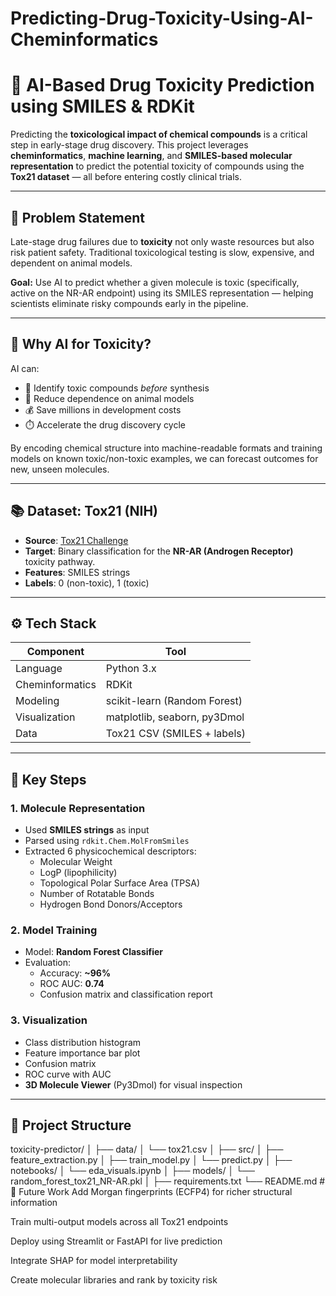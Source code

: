 # Predicting-Drug-Toxicity-Using-AI-Cheminformatics
# 🧪 AI-Based Drug Toxicity Prediction using SMILES & RDKit

Predicting the **toxicological impact of chemical compounds** is a critical step in early-stage drug discovery. This project leverages **cheminformatics**, **machine learning**, and **SMILES-based molecular representation** to predict the potential toxicity of compounds using the **Tox21 dataset** — all before entering costly clinical trials.

---

## 🔬 Problem Statement

Late-stage drug failures due to **toxicity** not only waste resources but also risk patient safety. Traditional toxicological testing is slow, expensive, and dependent on animal models.

**Goal:** Use AI to predict whether a given molecule is toxic (specifically, active on the NR-AR endpoint) using its SMILES representation — helping scientists eliminate risky compounds early in the pipeline.

---

## 🧠 Why AI for Toxicity?

AI can:
- 🚫 Identify toxic compounds *before* synthesis
- 🧪 Reduce dependence on animal models
- 💰 Save millions in development costs
- ⏱️ Accelerate the drug discovery cycle

By encoding chemical structure into machine-readable formats and training models on known toxic/non-toxic examples, we can forecast outcomes for new, unseen molecules.

---

## 📚 Dataset: Tox21 (NIH)

- **Source**: [Tox21 Challenge](https://tripod.nih.gov/tox21/challenge/)
- **Target**: Binary classification for the **NR-AR (Androgen Receptor)** toxicity pathway.
- **Features**: SMILES strings
- **Labels**: 0 (non-toxic), 1 (toxic)

---

## ⚙️ Tech Stack

| Component | Tool |
|----------|------|
| Language | Python 3.x |
| Cheminformatics | RDKit |
| Modeling | scikit-learn (Random Forest) |
| Visualization | matplotlib, seaborn, py3Dmol |
| Data | Tox21 CSV (SMILES + labels) |

---

## 🧪 Key Steps

### 1. **Molecule Representation**
- Used **SMILES strings** as input
- Parsed using `rdkit.Chem.MolFromSmiles`
- Extracted 6 physicochemical descriptors:
  - Molecular Weight
  - LogP (lipophilicity)
  - Topological Polar Surface Area (TPSA)
  - Number of Rotatable Bonds
  - Hydrogen Bond Donors/Acceptors

### 2. **Model Training**
- Model: **Random Forest Classifier**
- Evaluation:
  - Accuracy: **~96%**
  - ROC AUC: **0.74**
  - Confusion matrix and classification report

### 3. **Visualization**
- Class distribution histogram
- Feature importance bar plot
- Confusion matrix
- ROC curve with AUC
- **3D Molecule Viewer** (Py3Dmol) for visual inspection

---

## 📂 Project Structure
toxicity-predictor/
│
├── data/
│ └── tox21.csv
│
├── src/
│ ├── feature_extraction.py
│ ├── train_model.py
│ └── predict.py
│
├── notebooks/
│ └── eda_visuals.ipynb
│
├── models/
│ └── random_forest_tox21_NR-AR.pkl
│
├── requirements.txt
└── README.md
#🧠 Future Work
 Add Morgan fingerprints (ECFP4) for richer structural information

 Train multi-output models across all Tox21 endpoints

 Deploy using Streamlit or FastAPI for live prediction

 Integrate SHAP for model interpretability

 Create molecular libraries and rank by toxicity risk

